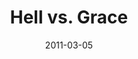 ---
layout: message
category: message
series: "Heavy-Weights"
title: "Hell vs. Grace"
date: 2011-03-05
audio-description: "It is the time of year when we all make our lists. What are we hoping to get? "
audio: "http://www.crossroads.net/audio/2001/All_I_Want_For_Christmas/All_I_Want_For_Christmas_01_Sanity_12-08-01_Wells.mp3"
audio-title: "Sanity"
audio-duration: "34&#58;51"
audio-description: "We'll be wrestling with the question of how a good God can allow people to go to hell."
audio: "http://s3.amazonaws.com/crossroadsaudiomessages/heavyweights04.mp3"
audio-title: "Hell vs. Grace"
audio-duration: "39&#58;50"
program-description: "Hell vs. Grace Program"
program: "http://www.crossroads.net/players/media/hq/03_05-06_11Program.pdf"
program-title: "Hell vs. Grace"
video-description: "We'll be wrestling with the question of how a good God can allow people to go to hell."
video-title: "Hell vs. Grace"
video: "https://s3.amazonaws.com/crossroadsvideomessages/heavyweights04.mp4"
---